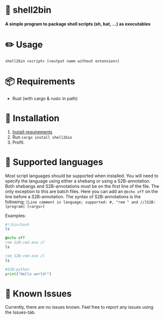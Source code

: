 # 🐚 shell2bin
#### A simple program to package shell scripts (sh, bat, ...) as executables

# ✏️ Usage
```shell2bin <script> [<output name without extension>]```

# 📦 Requirements
- Rust (with cargo & rustc in path)

# 💠 Installation
1. [Install requirements](#📦-requirements)
2. Run ```cargo install shell2bin```
3. Profit.

# 📂 Supported languages
Most script languages should be supported when installed. You will need to specify the language using either a shebang or using a S2B-annotation. Both shebangs and S2B-annotations must be on the first line of the file. The only exception to this are batch files. Here you can add an ```@echo off``` on the line before a S2B-annotation. The syntax of S2B-annotations is the following: ```[Line comment in language; supported: #, "rem " and //]S2B:[program] [<args>]```

Examples:
```bash
#!/bin/bash
ls
```
```bat
@echo off
rem S2B:cmd.exe /C
ls
```
```bat
rem S2B:cmd.exe /C
ls
```
```py
#S2B:python
print("Hello world!")
```

# 🐛 Known Issues
Currently, there are no issues known. Feel free to report any issues using the Issues-tab.
